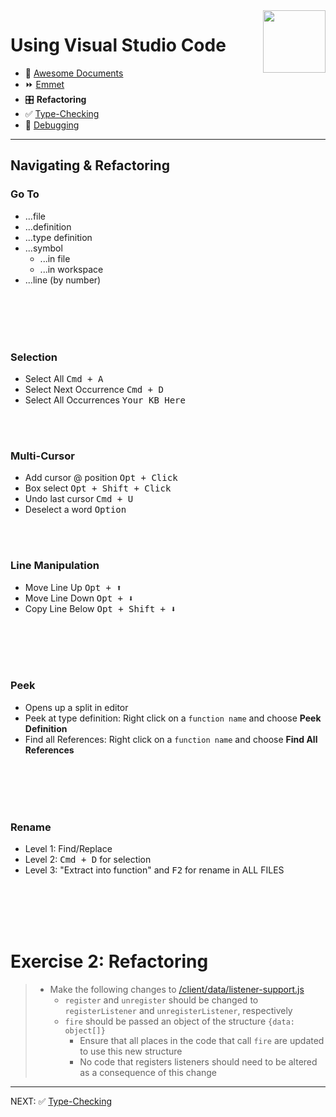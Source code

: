 <img align='right' height=100 src='../../../public/vscode.png'>

# Using Visual Studio Code

* 📄 [Awesome Documents](./markdown.md)
* ⏩ [Emmet](./emmet.md)
* 🎛 **Refactoring**
* ✅ [Type-Checking](./type-checking.md)
* 🐞 [Debugging](./debugging.md)

---

## Navigating & Refactoring

### Go To

* ...file
* ...definition
* ...type definition
* ...symbol
  * ...in file
  * ...in workspace
* ...line (by number)

<br><br><br><br>

### Selection

* Select All <kbd>Cmd + A</kbd>
* Select Next Occurrence <kbd>Cmd + D</kbd>
* Select All Occurrences <kbd>Your KB Here</kbd>

<br><br>

### Multi-Cursor

* Add cursor @ position <kbd>Opt + Click</kbd>
* Box select <kbd>Opt + Shift + Click</kbd>
* Undo last cursor <kbd>Cmd + U</kbd>
* Deselect a word <kbd>Option</kbd>

<br><br>

### Line Manipulation

* Move Line Up <kbd>Opt + ⬆️</kbd>
* Move Line Down <kbd>Opt + ⬇️</kbd>
* Copy Line Below <kbd>Opt + Shift + ⬇️</kbd>


<br><br><br><br>

### Peek

* Opens up a split in editor
* Peek at type definition: Right click on a `function name` and choose **Peek Definition** 
* Find all References: Right click on a `function name` and choose **Find All References** 

<br><br><br><br>

### Rename

* Level 1: Find/Replace
* Level 2: <kbd>Cmd + D</kbd> for selection
* Level 3: "Extract into function" and <kbd>F2</kbd> for rename in ALL FILES

<br><br><br><br>

# Exercise 2: Refactoring
> * Make the following changes to [/client/data/listener-support.js](/client/data/listener-support.js)
>   * `register` and `unregister` should be changed to `registerListener` and `unregisterListener`, respectively
>   * `fire` should be passed an object of the structure `{data: object[]}`
>      * Ensure that all places in the code that call `fire` are updated to use this new structure
>      * No code that registers listeners should need to be altered as a consequence of this change

---

NEXT: ✅ [Type-Checking](./type-checking.md)